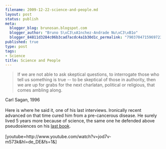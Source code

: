 ```yaml
--- 
filename: 2009-12-22-science-and-people.md
layout: post
status: publish
meta: 
  blogger_blog: brunosan.blogspot.com
  blogger_author: "Bruno S\xC3\xA1nchez-Andrade Nu\xC3\xB1o"
  blogger_84811d3284c06b3cad7acdc4a1b30d1c_permalink: "7903704715969723320"
published: true
type: post
tags: 
- Science
title: Science and People
---
```

<blockquote>If we are not able to ask skeptical questions, to interrogate those who tell us something is true -- to be skeptical of those in authority, then we are up for grabs for the next charlatan, political or religious, that comes ambling along.</blockquote>Carl Sagan, 1996<br /><br />Here is where he said it, one of his last interviews. Ironically recent advanced on that time cured him from a pre-cancerous disease. He surely lived 5 years more because of science, the same one he defended above pseudosiences on his <a href="https://www.amazon.com/dp/0345409469?tag=brunosan-20&amp;camp=213381&amp;creative=390973&amp;linkCode=as4&amp;creativeASIN=0345409469&amp;adid=0TPJV91MDXCA7GAVKQ7J&amp;">last book</a>.<br /><br />[youtube=http://www.youtube.com/watch?v=jod7v-m573k&amp;hl=de_DE&amp;fs=1&amp;]
